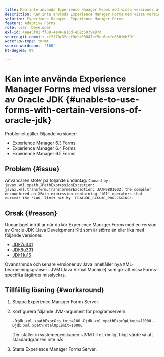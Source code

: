 ```yaml
---
title: Kan inte använda Experience Manager Forms med vissa versioner av Oracle JDK
description: Kan inte använda Experience Manager Forms med vissa versioner av Oracle JDK
solution: Experience Manager, Experience Manager Forms
feature: Adaptive Forms
role: User, Developer
exl-id: 4aa45f02-ff89-4e40-a15d-e62c5879a87d
source-git-commit: cf2f70432ccf9ebc80847cf5ec6acfe630feb39f
workflow-type: tm+mt
source-wordcount: '160'
ht-degree: 0%

---
```


# Kan inte använda Experience Manager Forms med vissa versioner av Oracle JDK {#unable-to-use-forms-with-certain-versions-of-oracle-jdk}

Problemet gäller följande versioner:

* Experience Manager 6.3 Forms
* Experience Manager 6.4 Forms
* Experience Manager 6.5 Forms

## Problem {#issue}

Användaren stöter på följande undantag:
`Caused by: javax.xml.xpath.XPathExpressionException: javax.xml.transform.TransformerException: JAXP0801002: the compiler encountered an XPath expression containing '101' operators that exceeds the '100' limit set by 'FEATURE_SECURE_PROCESSING'.`

## Orsak {#reason}

Undantaget inträffar när du kör Experience Manager Forms med en version av Oracle JDK (Java Development Kit) som är större än eller lika med följande versioner:

* [JDK7u341](https://www.oracle.com/java/technologies/javase/7u341-relnotes.html)
* [JDK8u331](https://www.oracle.com/java/technologies/javase/8u331-relnotes.html)
* [JDK11u15](https://www.oracle.com/java/technologies/javase/11-0-15-relnotes.html)

Ovannämnda och senare versioner av Java innehåller nya XML-bearbetningsgränser i JVM (Java Virtual Machine) som gör att vissa Forms-specifika åtgärder misslyckas.

## Tillfällig lösning {#workaround}

1. Stoppa Experience Manager Forms Server.
1. Konfigurera följande JVM-argument för programservern:

   `-Djdk.xml.xpathExprGrpLimit=100`
   `-Djdk.xml.xpathExprOpLimit=10000`
   `-Djdk.xml.xpathTotalOpLimit=10000`

   Den ställer in systemegenskapen i JVM till ett rimligt högt värde så att standardgränsen inte nås.

1. Starta Experience Manager Forms Server.
